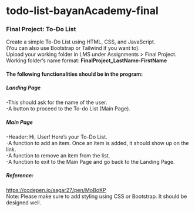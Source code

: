 # todo-list-bayanAcademy-final
### Final Project: To-Do List

Create a simple To-Do List using HTML, CSS, and JavaScript.  
(You can also use
Bootstrap or Tailwind if you want to).  
Upload your working folder in LMS under Assignments &gt; Final Project.  
Working folder’s name format: <strong>FinalProject_LastName-FirstName</strong>

#### The following functionalities should be in the program:
##### Landing Page
-This should ask for the name of the user.  
-A button to proceed to the To-do List (Main Page).  
##### Main Page
-Header: Hi, User! Here’s your To-Do List.  
-A function to add an item. Once an item is added, it should show up on the link.  
-A function to remove an item from the list.  
-A function to exit to the Main Page and go back to the Landing Page.  
##### Reference:  
https://codepen.io/sagar27/pen/MoBoKP  
Note: Please make sure to add styling using CSS or Bootstrap. It should be designed
well.
